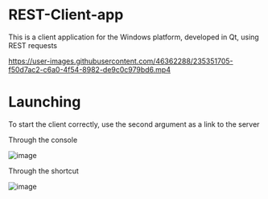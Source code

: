 # REST-Client-app

This is a client application for the Windows platform, developed in Qt, using REST requests

https://user-images.githubusercontent.com/46362288/235351705-f50d7ac2-c6a0-4f54-8982-de9c0c979bd6.mp4

# Launching
To start the client correctly, use the second argument as a link to the server

Through the console

![image](https://user-images.githubusercontent.com/46362288/235349490-65b0d8c8-fa57-4b2b-a3cd-2cbb4dc2a758.png)

Through the shortcut

![image](https://user-images.githubusercontent.com/46362288/235349540-612dc8ba-accd-4d2f-8b62-08dd325ce54e.png)
